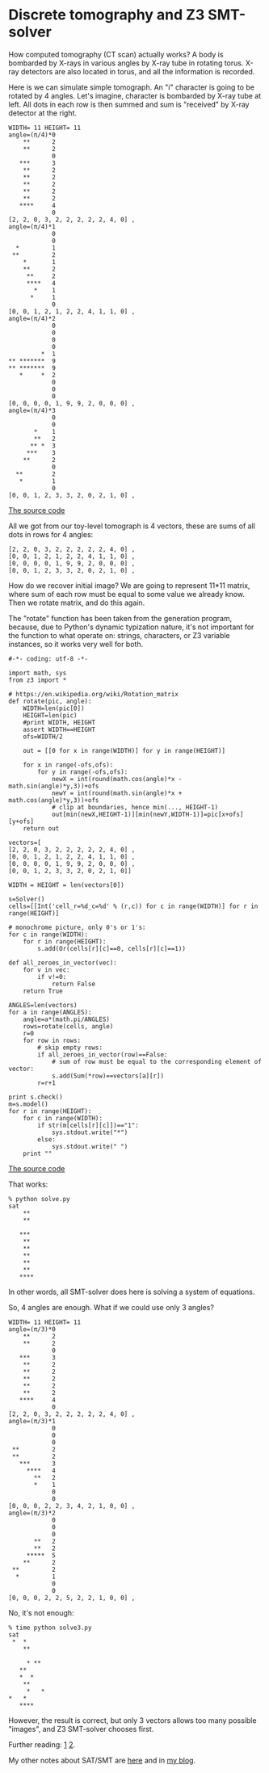 # Discrete tomography and Z3 SMT-solver

How computed tomography (CT scan) actually works?
A body is bombarded by X-rays in various angles by X-ray tube in rotating torus.
X-ray detectors are also located in torus, and all the information is recorded.

Here is we can simulate simple tomograph.
An "i" character is going to be rotated by 4 angles.
Let's imagine, character is bombarded by X-ray tube at left.
All dots in each row is then summed and sum is "received" by X-ray detector at the right.

	WIDTH= 11 HEIGHT= 11
	angle=(π/4)*0
	    **      2
	    **      2
	            0
	   ***      3
	    **      2
	    **      2
	    **      2
	    **      2
	    **      2
	   ****     4
	            0
	[2, 2, 0, 3, 2, 2, 2, 2, 2, 4, 0] ,
	angle=(π/4)*1
	            0
	            0
	  *         1
	 **         2
	    *       1
	    **      2
	     **     2
	     ****   4
	       *    1
	      *     1
	            0
	[0, 0, 1, 2, 1, 2, 2, 4, 1, 1, 0] ,
	angle=(π/4)*2
	            0
	            0
	            0
	            0
	         *  1
	** *******  9
	** *******  9
	   *     *  2
	            0
	            0
	            0
	[0, 0, 0, 0, 1, 9, 9, 2, 0, 0, 0] ,
	angle=(π/4)*3
	            0
	            0
	       *    1
	       **   2
	      ** *  3
	     ***    3
	    **      2
	            0
	  **        2
	   *        1
	            0
	[0, 0, 1, 2, 3, 3, 2, 0, 2, 1, 0] ,

[The source code](https://github.com/dennis714/random_notes/blob/master/tomo/gen.py)

All we got from our toy-level tomograph is 4 vectors, these are sums of all dots in rows for 4 angles:

	[2, 2, 0, 3, 2, 2, 2, 2, 2, 4, 0] ,
	[0, 0, 1, 2, 1, 2, 2, 4, 1, 1, 0] ,
	[0, 0, 0, 0, 1, 9, 9, 2, 0, 0, 0] ,
	[0, 0, 1, 2, 3, 3, 2, 0, 2, 1, 0] ,

How do we recover initial image?
We are going to represent 11*11 matrix, where sum of each row must be equal to some value we already know.
Then we rotate matrix, and do this again.

The "rotate" function has been taken from the generation program, because, due to Python's dynamic typization nature, it's not important for the function to what operate on:
strings, characters, or Z3 variable instances, so it works very well for both.

	#-*- coding: utf-8 -*-

	import math, sys
	from z3 import *

	# https://en.wikipedia.org/wiki/Rotation_matrix
	def rotate(pic, angle):
	    WIDTH=len(pic[0])
	    HEIGHT=len(pic)
	    #print WIDTH, HEIGHT
	    assert WIDTH==HEIGHT
	    ofs=WIDTH/2

	    out = [[0 for x in range(WIDTH)] for y in range(HEIGHT)]

	    for x in range(-ofs,ofs):
	        for y in range(-ofs,ofs):
	            newX = int(round(math.cos(angle)*x - math.sin(angle)*y,3))+ofs
	            newY = int(round(math.sin(angle)*x + math.cos(angle)*y,3))+ofs
	            # clip at boundaries, hence min(..., HEIGHT-1)
	            out[min(newX,HEIGHT-1)][min(newY,WIDTH-1)]=pic[x+ofs][y+ofs]
	    return out

	vectors=[
	[2, 2, 0, 3, 2, 2, 2, 2, 2, 4, 0] ,
	[0, 0, 1, 2, 1, 2, 2, 4, 1, 1, 0] ,
	[0, 0, 0, 0, 1, 9, 9, 2, 0, 0, 0] ,
	[0, 0, 1, 2, 3, 3, 2, 0, 2, 1, 0]]

	WIDTH = HEIGHT = len(vectors[0])

	s=Solver()
	cells=[[Int('cell_r=%d_c=%d' % (r,c)) for c in range(WIDTH)] for r in range(HEIGHT)]

	# monochrome picture, only 0's or 1's:
	for c in range(WIDTH):
	    for r in range(HEIGHT):
	        s.add(Or(cells[r][c]==0, cells[r][c]==1))

	def all_zeroes_in_vector(vec):
	    for v in vec:
	        if v!=0:
	            return False
	    return True

	ANGLES=len(vectors)
	for a in range(ANGLES):
	    angle=a*(math.pi/ANGLES)
	    rows=rotate(cells, angle)
	    r=0
	    for row in rows:
	        # skip empty rows:
	        if all_zeroes_in_vector(row)==False:
	            # sum of row must be equal to the corresponding element of vector:
	            s.add(Sum(*row)==vectors[a][r])
	        r=r+1

	print s.check()
	m=s.model()
	for r in range(HEIGHT):
	    for c in range(WIDTH):
	        if str(m[cells[r][c]])=="1":
	            sys.stdout.write("*")
	        else:
	            sys.stdout.write(" ")
	    print ""

[The source code](https://github.com/dennis714/random_notes/blob/master/tomo/solve.py)

That works:

	% python solve.py
	sat
	    **
	    **

	   ***
	    **
	    **
	    **
	    **
	    **
	   ****

In other words, all SMT-solver does here is solving a system of equations.

So, 4 angles are enough.
What if we could use only 3 angles?

	WIDTH= 11 HEIGHT= 11
	angle=(π/3)*0
	    **      2
	    **      2
	            0
	   ***      3
	    **      2
	    **      2
	    **      2
	    **      2
	    **      2
	   ****     4
	            0
	[2, 2, 0, 3, 2, 2, 2, 2, 2, 4, 0] ,
	angle=(π/3)*1
	            0
	            0
	            0
	 **         2
	 **         2
	   ***      3
	     ****   4
	       **   2
	       *    1
	            0
	            0
	[0, 0, 0, 2, 2, 3, 4, 2, 1, 0, 0] ,
	angle=(π/3)*2
	            0
	            0
	            0
	       **   2
	       **   2
	     *****  5
	    **      2
	 **         2
	  *         1
	            0
	            0
	[0, 0, 0, 2, 2, 5, 2, 2, 1, 0, 0] ,

No, it's not enough:

	% time python solve3.py
	sat
	 *  *
	    **
	
	     * **
	   **
	   *  *
	    **
	     *   *
	*   *
	   ****

However, the result is correct, but only 3 vectors allows too many possible "images", and Z3 SMT-solver chooses first.

Further reading:
[1](https://en.wikipedia.org/wiki/Discrete_tomography)
[2](https://en.wikipedia.org/wiki/2-satisfiability#Discrete_tomography).

My other notes about SAT/SMT are [here](https://yurichev.com/writings/SAT_SMT_draft-EN.pdf) and in [my blog](https://yurichev.com/blog/).
